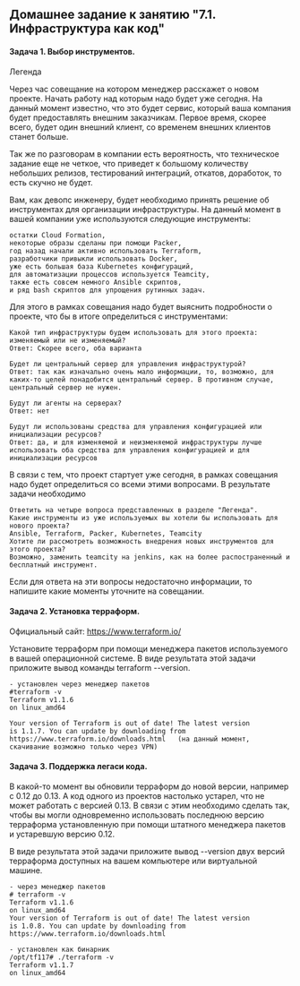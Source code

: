 ## Домашнее задание к занятию "7.1. Инфраструктура как код"

#### Задача 1. Выбор инструментов.
Легенда

Через час совещание на котором менеджер расскажет о новом проекте. Начать работу над которым надо будет уже сегодня. На данный момент известно, что это будет сервис, который ваша компания будет предоставлять внешним заказчикам. Первое время, скорее всего, будет один внешний клиент, со временем внешних клиентов станет больше.

Так же по разговорам в компании есть вероятность, что техническое задание еще не четкое, что приведет к большому количеству небольших релизов, тестирований интеграций, откатов, доработок, то есть скучно не будет.

Вам, как девопс инженеру, будет необходимо принять решение об инструментах для организации инфраструктуры. На данный момент в вашей компании уже используются следующие инструменты:

    остатки Сloud Formation,
    некоторые образы сделаны при помощи Packer,
    год назад начали активно использовать Terraform,
    разработчики привыкли использовать Docker,
    уже есть большая база Kubernetes конфигураций,
    для автоматизации процессов используется Teamcity,
    также есть совсем немного Ansible скриптов,
    и ряд bash скриптов для упрощения рутинных задач.

Для этого в рамках совещания надо будет выяснить подробности о проекте, что бы в итоге определиться с инструментами:

    Какой тип инфраструктуры будем использовать для этого проекта: изменяемый или не изменяемый?
    Ответ: Скорее всего, оба варианта

    Будет ли центральный сервер для управления инфраструктурой?
    Ответ: так как изначально очень мало информации, то, возможно, для каких-то целей понадобится центральный сервер. В противном случае, центральный сервер не нужен.
    
    Будут ли агенты на серверах?
    Ответ: нет
    
    Будут ли использованы средства для управления конфигурацией или инициализации ресурсов?
    Ответ: да, и для изменяемой и неизменяемой инфраструктуры лучше использовать оба средства для управления конфигурацией и для инициализации ресурсов

В связи с тем, что проект стартует уже сегодня, в рамках совещания надо будет определиться со всеми этими вопросами.
В результате задачи необходимо

    Ответить на четыре вопроса представленных в разделе "Легенда".
    Какие инструменты из уже используемых вы хотели бы использовать для нового проекта?
    Ansible, Terraform, Packer, Kubernetes, Teamcity
    Хотите ли рассмотреть возможность внедрения новых инструментов для этого проекта?
    Возможно, заменить teamcity на jenkins, как на более распостраненный и бесплатный инструмент.

Если для ответа на эти вопросы недостаточно информации, то напишите какие моменты уточните на совещании.

#### Задача 2. Установка терраформ.

Официальный сайт: https://www.terraform.io/

Установите терраформ при помощи менеджера пакетов используемого в вашей операционной системе. В виде результата этой задачи приложите вывод команды terraform --version.
    
    - установлен через менеджер пакетов
    #terraform -v
    Terraform v1.1.6
    on linux_amd64 
        
    Your version of Terraform is out of date! The latest version
    is 1.1.7. You can update by downloading from https://www.terraform.io/downloads.html   (на данный момент, скачивание возможно только через VPN)
#### Задача 3. Поддержка легаси кода.

В какой-то момент вы обновили терраформ до новой версии, например с 0.12 до 0.13. А код одного из проектов настолько устарел, что не может работать с версией 0.13. В связи с этим необходимо сделать так, чтобы вы могли одновременно использовать последнюю версию терраформа установленную при помощи штатного менеджера пакетов и устаревшую версию 0.12.

В виде результата этой задачи приложите вывод --version двух версий терраформа доступных на вашем компьютере или виртуальной машине.
    
    - через менеджер пакетов
    # terraform -v
    Terraform v1.1.6
    on linux_amd64
    Your version of Terraform is out of date! The latest version
    is 1.0.8. You can update by downloading from https://www.terraform.io/downloads.html  
    
    - установлен как бинарник
    /opt/tf117# ./terraform -v
    Terraform v1.1.7
    on linux_amd64

